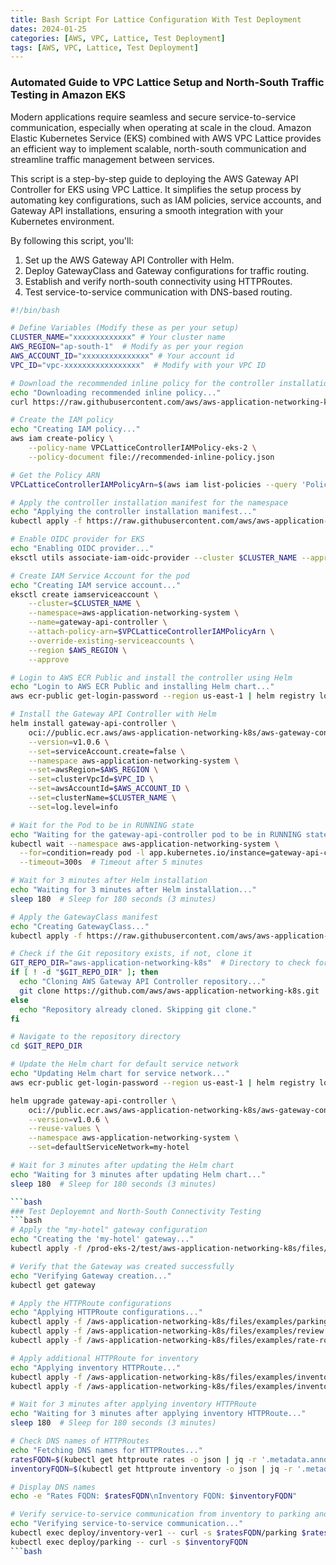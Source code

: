 ```yaml
---
title: Bash Script For Lattice Configuration With Test Deployment
dates: 2024-01-25
categories: [AWS, VPC, Lattice, Test Deployment]
tags: [AWS, VPC, Lattice, Test Deployment]
---
```


### Automated Guide to VPC Lattice Setup and North-South Traffic Testing in Amazon EKS 
Modern applications require seamless and secure service-to-service communication, especially when operating at scale in the cloud. Amazon Elastic Kubernetes Service (EKS) combined with AWS VPC Lattice provides an efficient way to implement scalable, north-south communication and streamline traffic management between services.

This script is a step-by-step guide to deploying the AWS Gateway API Controller for EKS using VPC Lattice. It simplifies the setup process by automating key configurations, such as IAM policies, service accounts, and Gateway API installations, ensuring a smooth integration with your Kubernetes environment.

By following this script, you'll:

1. Set up the AWS Gateway API Controller with Helm.
2. Deploy GatewayClass and Gateway configurations for traffic routing.
3. Establish and verify north-south connectivity using HTTPRoutes.
4. Test service-to-service communication with DNS-based routing.
   
```bash
#!/bin/bash

# Define Variables (Modify these as per your setup)
CLUSTER_NAME="xxxxxxxxxxxxx" # Your cluster name
AWS_REGION="ap-south-1"  # Modify as per your region
AWS_ACCOUNT_ID="xxxxxxxxxxxxxxx" # Your account id
VPC_ID="vpc-xxxxxxxxxxxxxxxxx"  # Modify with your VPC ID

# Download the recommended inline policy for the controller installation
echo "Downloading recommended inline policy..."
curl https://raw.githubusercontent.com/aws/aws-application-networking-k8s/main/files/controller-installation/recommended-inline-policy.json -o recommended-inline-policy.json

# Create the IAM policy
echo "Creating IAM policy..."
aws iam create-policy \
    --policy-name VPCLatticeControllerIAMPolicy-eks-2 \
    --policy-document file://recommended-inline-policy.json

# Get the Policy ARN
VPCLatticeControllerIAMPolicyArn=$(aws iam list-policies --query 'Policies[?PolicyName==`VPCLatticeControllerIAMPolicy-eks-2`].Arn' --output text)

# Apply the controller installation manifest for the namespace
echo "Applying the controller installation manifest..."
kubectl apply -f https://raw.githubusercontent.com/aws/aws-application-networking-k8s/main/files/controller-installation/deploy-namesystem.yaml

# Enable OIDC provider for EKS
echo "Enabling OIDC provider..."
eksctl utils associate-iam-oidc-provider --cluster $CLUSTER_NAME --approve --region $AWS_REGION

# Create IAM Service Account for the pod
echo "Creating IAM service account..."
eksctl create iamserviceaccount \
    --cluster=$CLUSTER_NAME \
    --namespace=aws-application-networking-system \
    --name=gateway-api-controller \
    --attach-policy-arn=$VPCLatticeControllerIAMPolicyArn \
    --override-existing-serviceaccounts \
    --region $AWS_REGION \
    --approve

# Login to AWS ECR Public and install the controller using Helm
echo "Login to AWS ECR Public and installing Helm chart..."
aws ecr-public get-login-password --region us-east-1 | helm registry login --username AWS --password-stdin public.ecr.aws

# Install the Gateway API Controller with Helm
helm install gateway-api-controller \
    oci://public.ecr.aws/aws-application-networking-k8s/aws-gateway-controller-chart \
    --version=v1.0.6 \
    --set=serviceAccount.create=false \
    --namespace aws-application-networking-system \
    --set=awsRegion=$AWS_REGION \
    --set=clusterVpcId=$VPC_ID \
    --set=awsAccountId=$AWS_ACCOUNT_ID \
    --set=clusterName=$CLUSTER_NAME \
    --set=log.level=info

# Wait for the Pod to be in RUNNING state
echo "Waiting for the gateway-api-controller pod to be in RUNNING state..."
kubectl wait --namespace aws-application-networking-system \
  --for=condition=ready pod -l app.kubernetes.io/instance=gateway-api-controller \
  --timeout=300s  # Timeout after 5 minutes

# Wait for 3 minutes after Helm installation
echo "Waiting for 3 minutes after Helm installation..."
sleep 180  # Sleep for 180 seconds (3 minutes)

# Apply the GatewayClass manifest
echo "Creating GatewayClass..."
kubectl apply -f https://raw.githubusercontent.com/aws/aws-application-networking-k8s/main/files/controller-installation/gatewayclass.yaml

# Check if the Git repository exists, if not, clone it
GIT_REPO_DIR="aws-application-networking-k8s"  # Directory to check for Git clone
if [ ! -d "$GIT_REPO_DIR" ]; then
  echo "Cloning AWS Gateway API Controller repository..."
  git clone https://github.com/aws/aws-application-networking-k8s.git
else
  echo "Repository already cloned. Skipping git clone."
fi

# Navigate to the repository directory
cd $GIT_REPO_DIR

# Update the Helm chart for default service network
echo "Updating Helm chart for service network..."
aws ecr-public get-login-password --region us-east-1 | helm registry login --username AWS --password-stdin public.ecr.aws

helm upgrade gateway-api-controller \
    oci://public.ecr.aws/aws-application-networking-k8s/aws-gateway-controller-chart \
    --version=v1.0.6 \
    --reuse-values \
    --namespace aws-application-networking-system \
    --set=defaultServiceNetwork=my-hotel

# Wait for 3 minutes after updating the Helm chart
echo "Waiting for 3 minutes after updating Helm chart..."
sleep 180  # Sleep for 180 seconds (3 minutes)

```bash
### Test Deployemnt and North-South Connectivity Testing
```bash
# Apply the "my-hotel" gateway configuration
echo "Creating the 'my-hotel' gateway..."
kubectl apply -f /prod-eks-2/test/aws-application-networking-k8s/files/examples/my-hotel-gateway.yaml

# Verify that the Gateway was created successfully
echo "Verifying Gateway creation..."
kubectl get gateway

# Apply the HTTPRoute configurations
echo "Applying HTTPRoute configurations..."
kubectl apply -f /aws-application-networking-k8s/files/examples/parking.yaml
kubectl apply -f /aws-application-networking-k8s/files/examples/review.yaml
kubectl apply -f /aws-application-networking-k8s/files/examples/rate-route-path.yaml

# Apply additional HTTPRoute for inventory
echo "Applying inventory HTTPRoute..."
kubectl apply -f /aws-application-networking-k8s/files/examples/inventory-ver1.yaml
kubectl apply -f /aws-application-networking-k8s/files/examples/inventory-route.yaml

# Wait for 3 minutes after applying inventory HTTPRoute
echo "Waiting for 3 minutes after applying inventory HTTPRoute..."
sleep 180  # Sleep for 180 seconds (3 minutes)

# Check DNS names of HTTPRoutes
echo "Fetching DNS names for HTTPRoutes..."
ratesFQDN=$(kubectl get httproute rates -o json | jq -r '.metadata.annotations."application-networking.k8s.aws/lattice-assigned-domain-name"')
inventoryFQDN=$(kubectl get httproute inventory -o json | jq -r '.metadata.annotations."application-networking.k8s.aws/lattice-assigned-domain-name"')

# Display DNS names
echo -e "Rates FQDN: $ratesFQDN\nInventory FQDN: $inventoryFQDN"

# Verify service-to-service communication from inventory to parking and review services
echo "Verifying service-to-service communication..."
kubectl exec deploy/inventory-ver1 -- curl -s $ratesFQDN/parking $ratesFQDN/review
kubectl exec deploy/parking -- curl -s $inventoryFQDN
```bash
